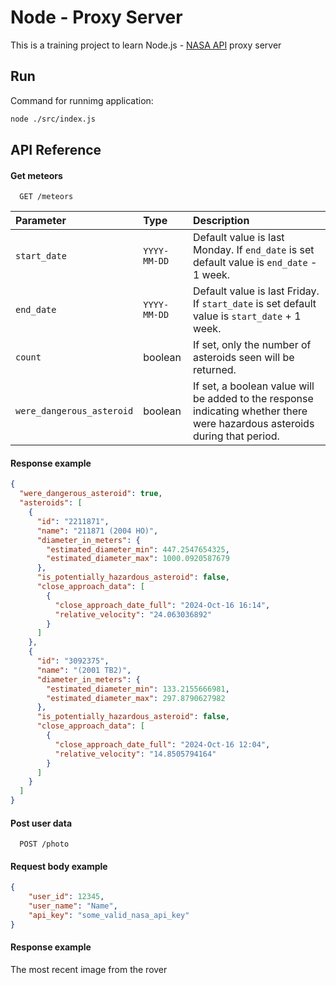 # Node - Proxy Server

This is a training project to learn Node.js - [NASA API](https://api.nasa.gov/) proxy server

## Run

Command for runnimg application:

```sh
node ./src/index.js
```

## API Reference

#### Get meteors

```http
  GET /meteors
```

| Parameter | Type     |Description                |
| :-------- | :------- | :------------------------- |
| `start_date` | `YYYY-MM-DD` | Default value is last Monday. If `end_date` is set default value is `end_date` - 1 week. |
| `end_date` | `YYYY-MM-DD` | Default value is last Friday. If `start_date` is set default value is `start_date` + 1 week. |
| `count` | boolean |If set, only the number of asteroids seen will be returned. |
| `were_dangerous_asteroid` | boolean | If set, a boolean value will be added to the response indicating whether there were hazardous asteroids during that period. |

#### Response example

```json
{
  "were_dangerous_asteroid": true,
  "asteroids": [
    {
      "id": "2211871",
      "name": "211871 (2004 HO)",
      "diameter_in_meters": {
        "estimated_diameter_min": 447.2547654325,
        "estimated_diameter_max": 1000.0920587679
      },
      "is_potentially_hazardous_asteroid": false,
      "close_approach_data": [
        {
          "close_approach_date_full": "2024-Oct-16 16:14",
          "relative_velocity": "24.063036892"
        }
      ]
    },
    {
      "id": "3092375",
      "name": "(2001 TB2)",
      "diameter_in_meters": {
        "estimated_diameter_min": 133.2155666981,
        "estimated_diameter_max": 297.8790627982
      },
      "is_potentially_hazardous_asteroid": false,
      "close_approach_data": [
        {
          "close_approach_date_full": "2024-Oct-16 12:04",
          "relative_velocity": "14.8505794164"
        }
      ]
    }
  ]
}
```

#### Post user data

```http
  POST /photo
```

#### Request body example

```json
{
    "user_id": 12345,
    "user_name": "Name",
    "api_key": "some_valid_nasa_api_key"
}
```

#### Response example
The most recent image from the rover
